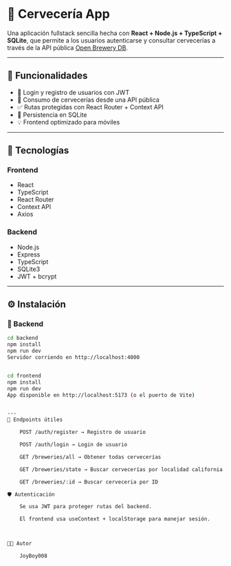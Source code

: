 # 🍺 Cervecería App

Una aplicación fullstack sencilla hecha con **React + Node.js + TypeScript + SQLite**, que permite a los usuarios autenticarse y consultar cervecerías a través de la API pública [Open Brewery DB](https://www.openbrewerydb.org/).

---

## 🚀 Funcionalidades

- 🔐 Login y registro de usuarios con JWT
- 📄 Consumo de cervecerías desde una API pública
- ✅ Rutas protegidas con React Router + Context API
- 💾 Persistencia en SQLite
- 💡 Frontend optimizado para móviles

---

## 🧱 Tecnologías

### Frontend
- React
- TypeScript
- React Router
- Context API
- Axios

### Backend
- Node.js
- Express
- TypeScript
- SQLite3
- JWT + bcrypt

---

## ⚙️ Instalación

### 🔧 Backend

```bash
cd backend
npm install
npm run dev
Servidor corriendo en http://localhost:4000


cd frontend
npm install
npm run dev
App disponible en http://localhost:5173 (o el puerto de Vite)


--- 
🔑 Endpoints útiles

    POST /auth/register → Registro de usuario

    POST /auth/login → Login de usuario

    GET /breweries/all → Obtener todas cervecerías

    GET /breweries/state → Buscar cervecerías por localidad california

    GET /breweries/:id → Buscar cerveceria por ID

🛡️ Autenticación

    Se usa JWT para proteger rutas del backend.

    El frontend usa useContext + localStorage para manejar sesión.



👨‍💻 Autor

    JoyBoy008
